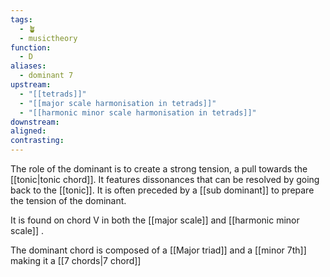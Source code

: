 ```yaml
---
tags:
  - 🪴
  - musictheory
function:
  - D
aliases:
  - dominant 7
upstream:
  - "[[tetrads]]"
  - "[[major scale harmonisation in tetrads]]"
  - "[[harmonic minor scale harmonisation in tetrads]]"
downstream: 
aligned: 
contrasting:
---
```

The role of the dominant is to create a strong tension, a pull towards the [[tonic|tonic chord]]. It features dissonances that can be resolved by going back to the [[tonic]]. It is often preceded by a [[sub dominant]] to prepare the tension of the dominant. 

It is found on chord V in both the [[major scale]] and [[harmonic minor scale]] . 

The dominant chord is composed of a [[Major triad]] and a [[minor 7th]] making it a [[7 chords|7 chord]]
